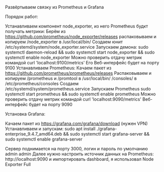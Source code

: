 Развёртываем связку из Prometheus и Grafana


Порядок работ:

Устанавливаем компонент node_exporter, из него Prometheus будкт получать метрики:
Берём из https://github.com/prometheus/node_exporter/releases распаковываем и копируем /node_exporter в /usr/local/bin/ 
Создаем юнит /etc/systemd/system/node_exporter.service
Запускаем демона:
sudo systemctl daemon-reload && sudo systemctl start node_exporter && sudo systemctl enable node_exporter
Можно проверить отдачу метрик командой curl 'localhost:9100/metrics'
Его Веб-интерфейс будет на порту 9100
Устанавливаем Prometheus:
Качаем пакет из https://github.com/prometheus/prometheus/releases
Распаковываем и копируем /prometheus и /promtool в /usr/local/bin/
/consoles/ в /etc/prometheus/consoles
Создаем /etc/systemd/system/prometheus.service
Запускаем Prometheus
sudo systemctl start prometheus && sudo systemctl enable prometheus
Можно проверить отдачу метрик командой curl 'localhost:9090/metrics'
Веб-интерфейс будет на порту 9090

Установка Grafana:

Качаем пакет из https://grafana.com/grafana/download (нужен VPN)
Устанавливаем и запускам:
sudo apt install ./grafana-enterprise_9.4.7_amd64.deb && sudo systemctl start grafana-server && sudo systemctl enable grafana-server

Сервер поднимается на порту 3000, логин и пароль по умолчанию admin admin
Далее нужно настроить источник данных на Prometheus: http://localhost:9090 и импортировать dashboard, я использовал Node Exporter Full


